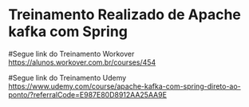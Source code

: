 ﻿# Treinamento Realizado de Apache kafka com Spring
 
 ﻿#Segue link do Treinamento Workover https://alunos.workover.com.br/courses/454
 
 ﻿#Segue link do Treinamento Udemy https://www.udemy.com/course/apache-kafka-com-spring-direto-ao-ponto/?referralCode=E987E80D8912AA25AA9E
